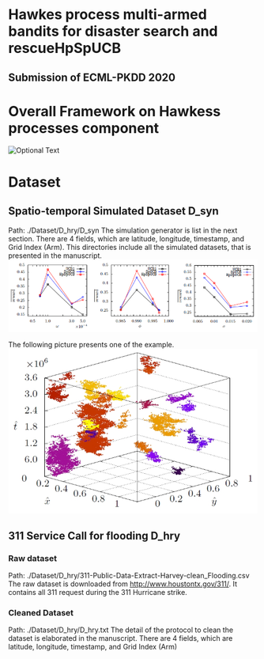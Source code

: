 # Hawkes process multi-armed bandits for disaster search and rescueHpSpUCB 
## Submission of ECML-PKDD 2020

# Overall Framework on Hawkess processes component
![Optional Text](./Figure/FrameWork.jpg&s=20)

# Dataset
## Spatio-temporal Simulated Dataset D_syn

Path: ./Dataset/D_hry/D_syn
The simulation generator is list in the next section. 
There are 4 fields, which are latitude, longitude, timestamp, and Grid Index (Arm).
This directories include all the simulated datasets, that is presented in the manuscript.
![Optional Text](./Figure/Simulation_Parameters.png) 

The following picture presents one of the example.
![Optional Text](./Figure/Simulate.jpg) 

## 311 Service Call for flooding D_hry
### Raw dataset

Path: ./Dataset/D_hry/311-Public-Data-Extract-Harvey-clean_Flooding.csv
The raw dataset is downloaded from http://www.houstontx.gov/311/.
It contains all 311 request during the 311 Hurricane strike.

### Cleaned Dataset

Path: ./Dataset/D_hry/D_hry.txt
The detail of the protocol to clean the dataset is elaborated in the manuscript.
There are 4 fields, which are latitude, longitude, timestamp, and Grid Index (Arm) 



